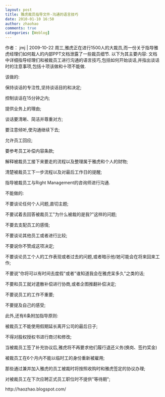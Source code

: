 ```yaml
---
layout: post
title: 雅虎裁员指导文件-沟通的语言技巧
date: 2010-01-10 16:50
author: zhaohao
comments: true
categories: [Weblog]
---
```

作者： jmj | 2009-10-22
周三,雅虎正在进行1500人的大裁员,而一份关于指导雅虎经理们如何裁人的内部PPT文档泄露了一些裁员细节.
以下为其主要内容:
文档中详细指导经理们和被裁员工进行沟通的语言技巧,包括如何开始谈话,并指出谈话时的注意事项,包括十项该做和十项不能做.

该做的:

保持谈话的专注性,坚持谈话目的和决定;

控制谈话在15分钟之内;

提供业务上的理由;

谈话要清晰、简洁并尊重对方;

要注意倾听,使沟通继续下去;

允许员工回应;

要参考员工补偿内容条款;

解释被裁员工接下来要走的流程以及整理属于雅虎和个人的财物;

清楚被裁员工下一步流程以及对最后工作日的提醒;

指导被裁员工与Right Management的咨询师进行沟通.

不能做的:

不要谈论任何个人问题,直切主题;

不要试着去回答被裁员工"为什么被裁的是我?"这样的问题;

不要去支配员工的感情;

不要谈论其他员工或者进行比较;

不要说你不赞成这项决定;

不要谈论员工个人的工作表现或者过去的问题,或者暗示他/她可能会在将来回来工作;

不要说"你将可以有时间去度假"或者"谁知道我会在雅虎呆多久"之类的话;

不要和员工就对遣散补偿进行协商,或者企图推翻补偿决定;

不要说员工的工作不重要;

不要提及自己的感受;

此外,还有6条附加指导原则:

被裁员工不能使用假期延长离开公司的最后日子;

不得对股权授权书进行商讨和修改;

当被裁员工签了补充协议后,雅虎将不再要求他们履行退还义务(换岗、签约奖金)

被裁员工在6个月内不能以临时工的身份重新被雇用;

那些通过兼并加入雅虎的员工被裁时将按照收购时和雅虎签定的协议办理;

对被裁员工在下次应聘正式员工职位时不提供"等待期";
<div>http://haozhao.blogspot.com/</div>
